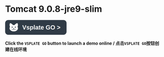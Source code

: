 # Tomcat 9.0.8-jre9-slim

<a href="https://www.vsplate.com/?docker-compose=https://github.com/vsplate/dcenvs/tomcat/9.0.8-jre9-slim"><img alt="VSPLATE GO" src="https://raw.githubusercontent.com/vsplate/images/master/vsgo_btn.png" width="200px"></a>

**Click the `VSPLATE GO` button to launch a demo online / 点击`VSPLATE GO`按钮创建在线环境**